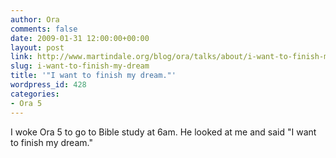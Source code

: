 ```yaml
---
author: Ora
comments: false
date: 2009-01-31 12:00:00+00:00
layout: post
link: http://www.martindale.org/blog/ora/talks/about/i-want-to-finish-my-dream
slug: i-want-to-finish-my-dream
title: '"I want to finish my dream."'
wordpress_id: 428
categories:
- Ora 5
---
```


I woke Ora 5 to go to Bible study at 6am. He looked at me and said "I want to finish my dream."
